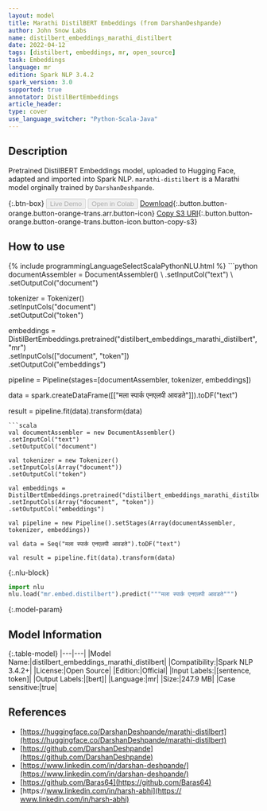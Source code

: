 ```yaml
---
layout: model
title: Marathi DistilBERT Embeddings (from DarshanDeshpande)
author: John Snow Labs
name: distilbert_embeddings_marathi_distilbert
date: 2022-04-12
tags: [distilbert, embeddings, mr, open_source]
task: Embeddings
language: mr
edition: Spark NLP 3.4.2
spark_version: 3.0
supported: true
annotator: DistilBertEmbeddings
article_header:
type: cover
use_language_switcher: "Python-Scala-Java"
---
```


## Description

Pretrained DistilBERT Embeddings model, uploaded to Hugging Face, adapted and imported into Spark NLP. `marathi-distilbert` is a Marathi model orginally trained by `DarshanDeshpande`.

{:.btn-box}
<button class="button button-orange" disabled>Live Demo</button>
<button class="button button-orange" disabled>Open in Colab</button>
[Download](https://s3.amazonaws.com/auxdata.johnsnowlabs.com/public/models/distilbert_embeddings_marathi_distilbert_mr_3.4.2_3.0_1649783605801.zip){:.button.button-orange.button-orange-trans.arr.button-icon}
[Copy S3 URI](s3://auxdata.johnsnowlabs.com/public/models/distilbert_embeddings_marathi_distilbert_mr_3.4.2_3.0_1649783605801.zip){:.button.button-orange.button-orange-trans.button-icon.button-copy-s3}

## How to use



<div class="tabs-box" markdown="1">
{% include programmingLanguageSelectScalaPythonNLU.html %}
```python
documentAssembler = DocumentAssembler() \
.setInputCol("text") \
.setOutputCol("document")

tokenizer = Tokenizer() \
.setInputCols("document") \
.setOutputCol("token")

embeddings = DistilBertEmbeddings.pretrained("distilbert_embeddings_marathi_distilbert","mr") \
.setInputCols(["document", "token"]) \
.setOutputCol("embeddings")

pipeline = Pipeline(stages=[documentAssembler, tokenizer, embeddings])

data = spark.createDataFrame([["मला स्पार्क एनएलपी आवडते"]]).toDF("text")

result = pipeline.fit(data).transform(data)
```
```scala
val documentAssembler = new DocumentAssembler() 
.setInputCol("text") 
.setOutputCol("document")

val tokenizer = new Tokenizer() 
.setInputCols(Array("document"))
.setOutputCol("token")

val embeddings = DistilBertEmbeddings.pretrained("distilbert_embeddings_marathi_distilbert","mr") 
.setInputCols(Array("document", "token")) 
.setOutputCol("embeddings")

val pipeline = new Pipeline().setStages(Array(documentAssembler, tokenizer, embeddings))

val data = Seq("मला स्पार्क एनएलपी आवडते").toDF("text")

val result = pipeline.fit(data).transform(data)
```


{:.nlu-block}
```python
import nlu
nlu.load("mr.embed.distilbert").predict("""मला स्पार्क एनएलपी आवडते""")
```

</div>

{:.model-param}
## Model Information

{:.table-model}
|---|---|
|Model Name:|distilbert_embeddings_marathi_distilbert|
|Compatibility:|Spark NLP 3.4.2+|
|License:|Open Source|
|Edition:|Official|
|Input Labels:|[sentence, token]|
|Output Labels:|[bert]|
|Language:|mr|
|Size:|247.9 MB|
|Case sensitive:|true|

## References

- [https://huggingface.co/DarshanDeshpande/marathi-distilbert](https://huggingface.co/DarshanDeshpande/marathi-distilbert)
- [https://github.com/DarshanDeshpande](https://github.com/DarshanDeshpande)
- [https://www.linkedin.com/in/darshan-deshpande/](https://www.linkedin.com/in/darshan-deshpande/)
- [https://github.com/Baras64](https://github.com/Baras64)
- [https://​www.linkedin.com/in/harsh-abhi](https://​www.linkedin.com/in/harsh-abhi)